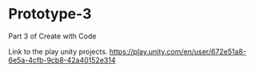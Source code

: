 # Prototype-3
 Part 3 of Create with Code

Link to the play unity projects.
https://play.unity.com/en/user/672e51a8-6e5a-4cfb-9cb8-42a40152e314
